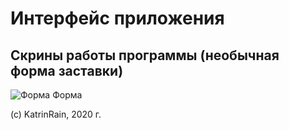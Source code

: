 # Интерфейс приложения
## Скрины работы программы (необычная форма заставки)
![Форма](/SIPPOON-program/images/1.jpg)
Форма

(c) KatrinRain, 2020 г. 
